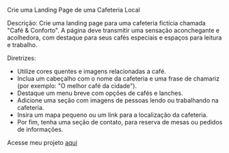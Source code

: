 Crie uma Landing Page de uma Cafeteria Local

Descrição:
Crie uma landing page para uma cafeteria fictícia chamada "Café & Conforto". A página deve transmitir uma sensação aconchegante e acolhedora, com destaque para seus cafés especiais e espaços para leitura e trabalho.

Diretrizes:
* Utilize cores quentes e imagens relacionadas a café. 
* Inclua um cabeçalho com o nome da cafeteria e uma frase de chamariz (por exemplo: "O melhor café da cidade"). 
* Destaque um menu breve com opções de cafés e lanches. 
* Adicione uma seção com imagens de pessoas lendo ou trabalhando na cafeteria.
* Insira um mapa pequeno ou um link para a localização da cafeteria. 
* Por fim, tenha uma seção de contato, para reserva de mesas ou pedidos de informações.

Acesse meu projeto [aqui](https://pedro-coelho1604.github.io/cafe-conforto/)
